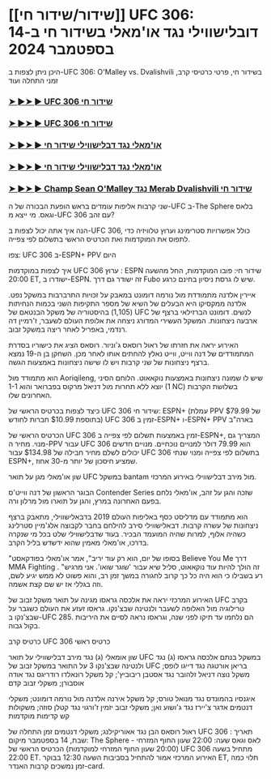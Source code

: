 #  [[שידור/שידור חי]] UFC 306: דובלישווילי נגד או'מאלי בשידור חי ב-14 בספטמבר 2024

היכן ניתן לצפות ב-UFC 306: O'Malley vs. Dvalishvili בשידור חי, פרטי כרטיסי קרב, זמני התחלה ועוד

<h3><a href="https://cutt.ly/2eR39DYI">➤ ►➤ ► UFC 306 שידור חי</a></h3>

<h3><a href="https://cutt.ly/2eR39DYI">➤ ►➤ ► UFC 306 שידור חי</a></h3>

<h3><a href="https://cutt.ly/2eR39DYI">➤ ►➤ ► או'מאלי נגד דבלישווילי שידור חי</a></h3>

<h3><a href="https://cutt.ly/2eR39DYI">➤ ►➤ ► או'מאלי נגד דבלישווילי שידור חי</a></h3>

<h3><a href="https://cutt.ly/2eR39DYI">➤ ►➤ ► Champ Sean O'Malley נגד Merab Dvalishvili שידור חי</a></h3>

שני קרבות אליפות עומדים בראש הופעת הבכורה של ה-UFC ב-The Sphere בלאס וגאס. מי ייצא מ-UFC 306 עם זהב?

הנה איך אתה יכול לצפות ב-UFC 306, כולל אפשרויות סטרימינג וערוץ טלוויזיה כדי לתפוס את המוקדמות ואת הכרטיס הראשי בתשלום לפי צפייה.

צפו: UFC 306 ב-ESPN+ PPV היום

איך לצפות במוקדמות UFC 306
ערוץ : ESPN
שידור חי:  פובו
המוקדמות, החל מהשעה 20:00 ET, ישודרו ב-ESPN. זה ישודר גם דרך Fubo שיש לו גרסת  ניסיון בחינם  כרגע.

איירין אלדנה מתמודדת מול נורמה דומונט במאבק על זכויות התרברבות במשקל נפט. אלדנה ממקסיקו היא הבעלים של השיא של מספר התקיפות השני בכמות הנחיתות (1,105) בהיסטוריה של משקל הבנטאם של UFC לנשים. דומונט הברזילאי ברצף של ארבעה ניצחונות. המשקל העשירי המדורג ניצחה את אלופת העולם לשעבר, ז'רמיין דה רנדמי, באפריל לאחר ריצה במשקל זבוב.

האירוע יראה את חזרתו של ראול רוסאס ג'וניור. רוסאס הציג את כישוריו בסדרת המתמודדים של דנה ווייט, ווייט נאלץ להחתים אותו לאחר מכן. השחקן בן ה-19 נמצא ברצף ניצחונות של שני קרבות ויש לו שישה ניצחונות באמצעות הגשה. 

הוא מתמודד מול Aoriqileng, שיש לו שמונה ניצחונות באמצעות נוקאאוט. הלוחם הסיני יוצא ללא תחרות מול דניאל מרקוס בפברואר והוא 1-1 (1 NC) בשלושת הקרבות האחרונים שלו. 

כיצד לצפות בכרטיס הראשי של UFC 306
שידור חי:  ESPN+  (עמלת PPV של $79.99 בתוספת $10.99 חברות לחודש)
UFC 306 זמין ב-ESPN+ ו-ESPN+ PPV בארה"ב

הכרטיס הראשי של UFC 306 זמין באמצעות תשלום לפי צפייה ב-ESPN+, המצריך גם מנוי. מחיר ה-PPV עבור UFC 306 הוא 79.99 דולר  למנויים נוכחיים. מנויים חדשים יכולים לשלם מחיר חבילה של $134.98 עבור UFC 306 בתשלום לפי צפייה ומנוי שנתי ESPN+, שמציע חיסכון של יותר מ-30 אחוז.

שון או'מאלי מגן על תואר UFC במשקל bantam מול מירב דבלישווילי באירוע המרכזי. 

הבוגר הראשון של דנה ווייט'ס Contender Series שזכה והגן על זהב, או'מאלי נלחם בפעם האחרונה במרץ, והגן על תוארו מול מרלון ורה.

הוא מתמודד עם מדליסט כסף באליפות העולם 2019 בדבאלישווילי, מתאבק ברצף ניצחונות של עשרה קרבות. דבאלישווילי סירב להילחם בחבר לקבוצה אלג'מיין סטרלינג כשהיה אלוף, למרות שהיה המועמד הבכיר. בעוד שדבלישווילי שלט בכל מי שנקרה בדרכו, או'מאלי מאמין שהוא ידשדש בליל הקרב.

"בסופו של יום, הוא רק עוד יריב", אמר או'מאלי בפודקאסט Believe You Me דרך MMA Fighting . "זה הולך להיות עוד נוקאאוט, סליל שיא עבור 'שוגר שואו'. אני מרגיש רע בשבילו כי הוא היה כל כך קרוב לחגורה במשך זמן רב, והוא פשוט לא ממש יגיע לשם, וזה בגללי אז יש שם קצת אשמה.

האירוע המרכזי יראה את אלכסה גראסו מגינה על תואר משקל זבוב של UFC בקרב טרילוגיה מול האלופה לשעבר ולנטינה שבצ'נקו. גראסו זעזע את העולם כשגבר על שבצ'נקו ב-UFC 285. הם נלחמו עד תיקו לפני שנה, וגראסו נראה לסיים את היריבות בקול גבוה. 

כרטיס קרב UFC 306
כרטיס ראשי

שון אומאלי (ג) נגד מירב דבלישווילי על תואר UFC במשקל בנתם
אלכסה גראסו (ג) נגד ולנטינה שבצ'נקו 3 על התואר במשקל זבוב של UFC
בריאן אורטגה נגד דייגו לופס; משקל נוצה
דניאל זלהובר נגד אסטבן ריבוביץ'; קל משקל
רונאלדו רודריגס נגד אודה אוסבורן; משקלי זבוב
קדם

איגנסיו בהמונדס נגד מנואל טורס; קל משקל
אירנה אלדנה מול נורמה דומונט; משקלי דנטמים
אדגר צ'יירז נגד ג'ושוע ואן; משקלי זבוב
יזמין ז'ורגוי נגד קטלן סוזה; משקולות קש
קדימות מוקדמות

ראול רוסאס הבן נגד אאוריקילנג; משקלי דנטמים
זמן התחלה של UFC 306
תאריך : שבת, 14 בספטמבר
מיקום:  The Sphere - לאס וגאס
שעה:  22:00 שעון החוף המזרחי (20:00 שעון החוף המזרחי למוקדמות)
הכרטיס הראשי של UFC 306 מתחיל בשעה 22:00 ET. האירוע המרכזי אמור להתחיל בסביבות השעה 12:30 בבוקר ET, תלוי כמה זמן נמשכים קרבות האנדר-card.
